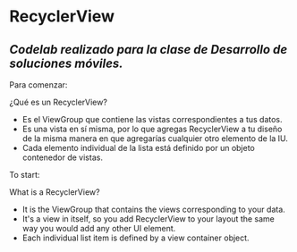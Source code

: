 # RecyclerView

## _Codelab realizado para la clase de Desarrollo de soluciones móviles._

Para comenzar:

¿Qué es un RecyclerView?

- Es el ViewGroup que contiene las vistas correspondientes a tus datos.
- Es una vista en sí misma, por lo que agregas RecyclerView a tu diseño de la misma manera en que agregarías cualquier otro elemento de la IU.
- Cada elemento individual de la lista está definido por un objeto contenedor de vistas.

To start:

What is a RecyclerView?

- It is the ViewGroup that contains the views corresponding to your data.
- It's a view in itself, so you add RecyclerView to your layout the same way you would add any other UI element.
- Each individual list item is defined by a view container object.
